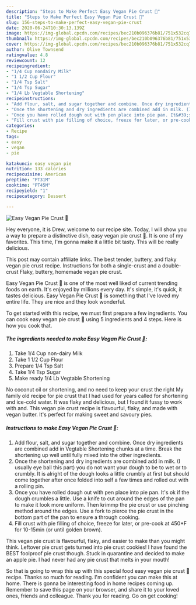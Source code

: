 ```yaml
---
description: "Steps to Make Perfect Easy Vegan Pie Crust 🥧"
title: "Steps to Make Perfect Easy Vegan Pie Crust 🥧"
slug: 156-steps-to-make-perfect-easy-vegan-pie-crust
date: 2020-06-24T10:30:13.139Z
image: https://img-global.cpcdn.com/recipes/bec210b096376b81/751x532cq70/easy-vegan-pie-crust-🥧-recipe-main-photo.jpg
thumbnail: https://img-global.cpcdn.com/recipes/bec210b096376b81/751x532cq70/easy-vegan-pie-crust-🥧-recipe-main-photo.jpg
cover: https://img-global.cpcdn.com/recipes/bec210b096376b81/751x532cq70/easy-vegan-pie-crust-🥧-recipe-main-photo.jpg
author: Olive Townsend
ratingvalue: 4.8
reviewcount: 12
recipeingredient:
- "1/4 Cup nondairy Milk"
- "1 1/2 Cup Flour"
- "1/4 Tsp Salt"
- "1/4 Tsp Sugar"
- "1/4 Lb Vegtable Shortening"
recipeinstructions:
- "Add flour, salt, and sugar together and combine. Once dry ingredients are combined add in Vegtable Shortening chunks at a time. Break the shortening up well until fully mixed into the other ingredients."
- "Once the shortening and dry ingredients are combined add in milk. (I usually eye ball this part) you do not want your dough to be to wet or to crumbly. It is alright of the dough looks a little crumbly at first but should come together after once folded into self a few times and rolled out with a rolling pin."
- "Once you have rolled dough out with pen place into pie pan. It&#39;s ok if the dough crumbles a little. Use a knife to cut around the edges of the pan to make it look more uniform. Then krimmp the pie crust or use pinching method around the edges. Use a fork to pierce the pie crust in the bottom part of the pan to ensure a through cooking."
- "Fill crust with pie filling of choice, freeze for later, or pre-cook at 450*F for 10-15min (or until golden brown)."
categories:
- Recipe
tags:
- easy
- vegan
- pie

katakunci: easy vegan pie 
nutrition: 133 calories
recipecuisine: American
preptime: "PT31M"
cooktime: "PT45M"
recipeyield: "1"
recipecategory: Dessert

---
```



![Easy Vegan Pie Crust 🥧](https://img-global.cpcdn.com/recipes/bec210b096376b81/751x532cq70/easy-vegan-pie-crust-🥧-recipe-main-photo.jpg)

Hey everyone, it is Drew, welcome to our recipe site. Today, I will show you a way to prepare a distinctive dish, easy vegan pie crust 🥧. It is one of my favorites. This time, I'm gonna make it a little bit tasty. This will be really delicious.

This post may contain affiliate links. The best tender, buttery, and flaky vegan pie crust recipe. Instructions for both a single-crust and a double-crust Flaky, buttery, homemade vegan pie crust.

Easy Vegan Pie Crust 🥧 is one of the most well liked of current trending foods on earth. It's enjoyed by millions every day. It's simple, it's quick, it tastes delicious. Easy Vegan Pie Crust 🥧 is something that I've loved my entire life. They are nice and they look wonderful.


To get started with this recipe, we must first prepare a few ingredients. You can cook easy vegan pie crust 🥧 using 5 ingredients and 4 steps. Here is how you cook that.

<!--inarticleads1-->

##### The ingredients needed to make Easy Vegan Pie Crust 🥧:

1. Take 1/4 Cup non-dairy Milk
1. Take 1 1/2 Cup Flour
1. Prepare 1/4 Tsp Salt
1. Take 1/4 Tsp Sugar
1. Make ready 1/4 Lb Vegtable Shortening


No coconut oil or shortening, and no need to keep your crust the right My family old recipe for pie crust that I had used for years called for shortening and ice-cold water. It was flaky and delicious, but I found it fussy to work with and. This vegan pie crust recipe is flavourful, flaky, and made with vegan butter. It&#39;s perfect for making sweet and savoury pies. 

<!--inarticleads2-->

##### Instructions to make Easy Vegan Pie Crust 🥧:

1. Add flour, salt, and sugar together and combine. Once dry ingredients are combined add in Vegtable Shortening chunks at a time. Break the shortening up well until fully mixed into the other ingredients.
1. Once the shortening and dry ingredients are combined add in milk. (I usually eye ball this part) you do not want your dough to be to wet or to crumbly. It is alright of the dough looks a little crumbly at first but should come together after once folded into self a few times and rolled out with a rolling pin.
1. Once you have rolled dough out with pen place into pie pan. It&#39;s ok if the dough crumbles a little. Use a knife to cut around the edges of the pan to make it look more uniform. Then krimmp the pie crust or use pinching method around the edges. Use a fork to pierce the pie crust in the bottom part of the pan to ensure a through cooking.
1. Fill crust with pie filling of choice, freeze for later, or pre-cook at 450*F for 10-15min (or until golden brown).


This vegan pie crust is flavourful, flaky, and easier to make than you might think. Leftover pie crust gets turned into pie crust cookies! I have found the BEST foolproof pie crust though. Stuck in quarantine and decided to make an apple pie. I had never had any pie crust that melts in your mouth! 

So that is going to wrap this up with this special food easy vegan pie crust 🥧 recipe. Thanks so much for reading. I'm confident you can make this at home. There is gonna be interesting food in home recipes coming up. Remember to save this page on your browser, and share it to your loved ones, friends and colleague. Thank you for reading. Go on get cooking!
